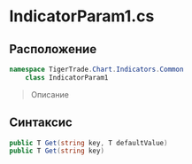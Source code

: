 
# IndicatorParam1.cs
## Расположение
```csharp
namespace TigerTrade.Chart.Indicators.Common  
    class IndicatorParam1
```

> Описание

## Синтаксис
```csharp
public T Get(string key, T defaultValue)
public T Get(string key)

```
